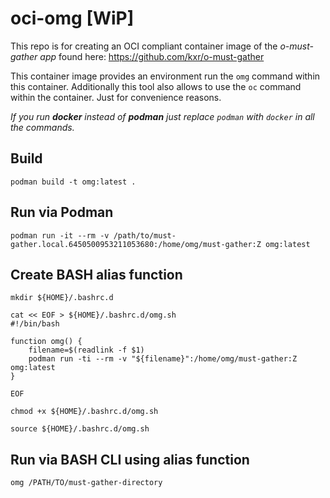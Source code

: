 # oci-omg [WiP]
This repo is for creating an OCI compliant container image of the _o-must-gather app_ found here: https://github.com/kxr/o-must-gather

This container image provides an environment run the `omg` command within this container.
Additionally this tool also allows to use the `oc` command within the container. Just for convenience reasons.

_If you run **docker** instead of **podman** just replace `podman` with `docker` in all the commands._

## Build
`podman build -t omg:latest .` 

## Run via Podman
`podman run -it --rm -v /path/to/must-gather.local.6450500953211053680:/home/omg/must-gather:Z omg:latest` 

## Create BASH alias function
`mkdir ${HOME}/.bashrc.d` 

```
cat << EOF > ${HOME}/.bashrc.d/omg.sh
#!/bin/bash

function omg() {
    filename=$(readlink -f $1)
    podman run -ti --rm -v "${filename}":/home/omg/must-gather:Z omg:latest
}

EOF
```

`chmod +x ${HOME}/.bashrc.d/omg.sh`

`source ${HOME}/.bashrc.d/omg.sh`

## Run via BASH CLI using alias function
`omg /PATH/TO/must-gather-directory` 
